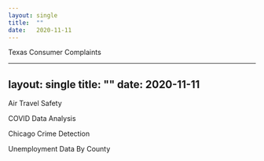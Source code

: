 ```yaml
---
layout: single
title:  ""
date:   2020-11-11
---
```


Texas Consumer Complaints

---
layout: single
title:  ""
date:   2020-11-11
---

Air Travel Safety

COVID Data Analysis

Chicago Crime Detection

Unemployment Data By County

